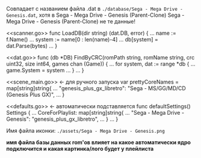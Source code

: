 Совпадает с названием файла .dat в `./database/Sega - Mega Drive - Genesis.dat`, хотя в <name>Sega - Mega Drive - Genesis (Parent-Clone)</name> <description>Sega - Mega Drive - Genesis (Parent-Clone)</description> не те данные!

<<scanner.go>>
func LoadDB(dir string) (dat.DB, error) {
    ...
    name := f.Name()
    ...
    system := name[0 : len(name)-4]
    ...
    db[system] = dat.Parse(bytes)
    ...
}

<<dat.go>>
func (db *DB) FindByCRC(romPath string, romName string, crc uint32, size int64, games chan (Game)) {
    ...
    for system, dat := range *db {
        ...
        game.System = system
        ...
    }
    ...
}

<<scene_main.go>> <- для ручного запуска
var prettyCoreNames = map[string]string{
	...
	"genesis_plus_gx_libretro":     "Sega - MS/GG/MD/CD (Genesis Plus GX)",
    ...
}

<<defaults.go>> <- автоматически подставляется
func defaultSettings() Settings {
    ...
    CoreForPlaylist: map[string]string{
        ...
        "Sega - Mega Drive - Genesis":                    "genesis_plus_gx_libretro",
        ...
    }
    ...
}

Имя файла иконки: `./assets/Sega - Mega Drive - Genesis.png`

**имя файла базы данных rom'ов влияет на какое автоматически ядро подключится и какая картинка/лого будет у плейлиста**